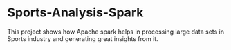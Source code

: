 # Sports-Analysis-Spark
This project shows how Apache spark helps in processing large data sets in Sports industry and generating great insights from it.
